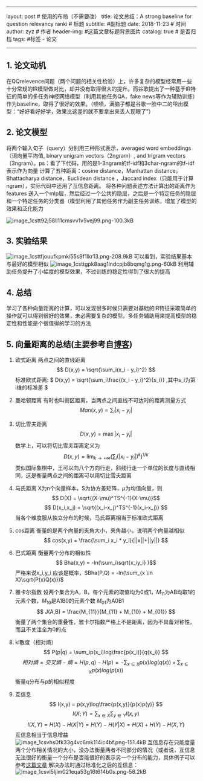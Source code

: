 ﻿
---

layout:     post # 使用的布局（不需要改）
title:      论文总结：A strong baseline for question relevancy ranki  # 标题 
subtitle:   #副标题
date:       2018-11-23  # 时间
author:     zyz  # 作者
header-img: #这篇文章标题背景图片
catalog: true  # 是否归档
tags:        #标签
        - 论文

---
## 1. 论文动机
在QQrelevence问题（两个问题的相关性检验）上，许多复杂的模型经常用一些十分常规的IR模型做对比，却并没有取得很大的提升。而谷歌提出了一种基于IR特征的简单的多任务神经网络模型（利用其他任务QA，fake news等作为辅助训练）作为baseline，取得了很好的效果。（啧啧，满脑子都是谷歌一脸中二的甩出模型：“好好看好好学，效果比这差的就不要拿出来丢人现眼了”）

## 2. 论文模型
将两个输入句子（query）分别用三种形式表示，averaged word embeddings（词向量平均值, binary unigram vectors（2ngram）, and trigram vectors（3ngram）。ps：看了下代码，用的是1-3ngram的tf-idf和3char-ngram的tf-idf表示作为向量
计算了五种距离：cosine distance，Manhattan distance，Bhattacharya distance，Euclidean
distance ，Jaccard index（只能用于计算ngram），实际代码中还用了互信息距离。
将各种问题表述方法计算出的距离作为features 送入一个mlp层，然后经过一个公共的隐层，之后是一个特定任务的隐层和一个特定任务的分类器（模型利用了其他任务作为副主任务训练，增加了模型的效果和泛化能力

![image_1cstt92j58ll11cmsvv1v5vej99.png-100.3kB][1]

## 3. 实验结果
![image_1csttfjouufkpmki55s9f1lkr13.png-208.9kB][2]
可以看到，实验结果基本与最好的模型相似
![image_1csttgpk8aag1lndcpjb8bqmg1g.png-60kB][3]
利用辅助任务提升了小幅度的模型效果，不过训练的稳定性得到了很大的提高

## 4. 总结
学习了各种向量距离的计算，可以发现很多时候只需要对基础的IR特征采取简单的操作就可以得到很好的效果，未必需要复杂的模型。多任务辅助用来提高模型的稳定性和性能是个很值得的学习的方法

## 5. 向量距离的总结(主要参考自[博客](https://blog.csdn.net/v_july_v/article/details/8203674))

1. 欧式距离
两点之间的直线距离
$$ D(x,y) = \sqrt{\sum_i(x_i - y_i)^2} $$
标准欧式距离: $ D(x,y) = \sqrt{\sum_i\frac{(x_i - y_i)^2}{s_i}} ,其中s_i为第i维的标准差 $
2. 曼哈顿距离
有时也叫街区距离，当两点之间直线不可达时的距离测量方式
$$ Man(x,y) = \sum_i|x_i - y_i| $$
3. 切比雪夫距离
$$ D(x,y) = \max{|x_i - y_i|} $$
数学上，可以将切比雪夫距离定义为 
$$ D(x,y) = \lim_{k \to +\infty}(\sum_i(|x_i - y_i|)^k)^{1/k} $$
类似国际象棋中，王可以向八个方向行走，斜线行走一个单位的长度与直线相同，这是衡量两点之间的距离可以用切比雪夫距离
4. 马氏距离
X为n个向量样本，S为协方差矩阵，$\mu$为均值向量，则
$$ D(X) = \sqrt{(X-\mu)^TS^{-1}(X-\mu)}$$
$$ D(x_i,x_j) = \sqrt{(x_i-x_j)^TS^{-1}(x_i-x_j)} $$
当各个维度服从独立分布的时候，马氏距离相当于标准欧式距离
5. cos距离
衡量的是两个向量的夹角大小，夹角越小，说明两个向量越相似
$$ cos(x,y) = \frac{\sum_i x_i * y_i}{||x||+||y||} $$
6. 巴式距离
衡量两个分布的相似性
$$ Bha(x,y) = -ln(\sum_i\sqrt{x_iy_i} )$$ 
严格来说x_i,y_i 应该是概率，$Bha(P,Q) = -ln(\sum_{x \in X}\sqrt{P(x)Q(x)})$

7. 雅卡尔指数
设两个集合为A，B，每个元素的取值均为0或1，$M_{11}$为AB均取1的元素个数，$M_{10}$是A1B0的元素个数
 $M_{01}$为A0B1
$$ J(A,B) = \frac{M_{11}}{M_{11} + M_{10} + M_{01}} $$
衡量了两个集合的重叠性，雅卡尔指数严格上不是距离，因为不具备对称性，而且不关注全为0的点
8. kl散度（相对熵）
$$ P(p|q) = \sum_ip(x_i)log\frac{p(x_i)}{q(x_i)} $$
$$ 相对熵=交叉熵-熵=H(p,q) - H(p) = -\sum_{x \in X} p(x)log(q(x))+\sum_{x \in  X} p(x)log(p(x))$$
衡量q分布与p的相似程度
9. 互信息
$$ I(x,y) = p(x,y)log\frac{p(x,y)}{p(x)p(y)} $$ 
$$ I(X;Y) = \sum_{x \in X}\sum_{y \in Y}I(x,y) $$
$$ I(X,Y) = H(X) - H(X|Y) = H(Y) - H(Y|X) = H(X) + H(Y) - H(X,Y) $$ 
互信息相当于信息增益
![image_1csvhs0fk33g4vc6mk114ic4bf.png-151.4kB][5]
互信息存在只能度量两个分布相关情况的大小，没办法衡量两者不同部分的情况（或者说，互信息无法很好的衡量一个分布是否能很好的表示另一个分布的能力，具体例子可以参考[这篇文章](https://www.douban.com/note/621588501/)
解决办法时通过标准化之后的互信息：
![image_1csvl5ljlm021eqa53g16t614b0s.png-58.2kB][4]



  [1]: http://static.zybuluo.com/zyz0/6f0mpogj9ou2bo8qm3qmrlpi/image_1cstt92j58ll11cmsvv1v5vej99.png
  [2]: http://static.zybuluo.com/zyz0/cumgzrolsst0z0vjuvcpb18z/image_1csttfjouufkpmki55s9f1lkr13.png
  [3]: http://static.zybuluo.com/zyz0/myllvt2r6no1sgspg1n8z4si/image_1csttgpk8aag1lndcpjb8bqmg1g.png
  [4]: http://static.zybuluo.com/zyz0/hf9af44h3sw21qenmffuykmm/image_1csvl5ljlm021eqa53g16t614b0s.png
  [5]: http://static.zybuluo.com/zyz0/3vxqfpfm4bxshhswn3d4omc1/image_1csvhs0fk33g4vc6mk114ic4bf.png